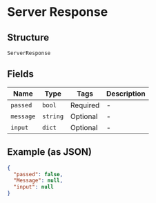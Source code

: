 
# Server Response

## Structure

`ServerResponse`

## Fields

| Name | Type | Tags | Description |
|  --- | --- | --- | --- |
| `passed` | `bool` | Required | - |
| `message` | `string` | Optional | - |
| `input` | `dict` | Optional | - |

## Example (as JSON)

```json
{
  "passed": false,
  "Message": null,
  "input": null
}
```

